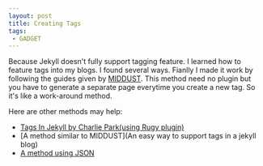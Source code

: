 ```yaml
---
layout: post
title: Creating Tags
tags: 
 - GADGET
---
```


Because Jekyll doesn't fully support tagging feature. I learned how to feature tags into my blogs. I found  several ways. Fianlly I made it work by following the guides given by [MIDDUST](http://www.minddust.com/post/tags-and-categories-on-github-pages/). This method need no plugin but you have to  generate a separate page everytime you create a new tag.  So it's like a work-around method.

Here are other methods may help:

 *   [Tags In Jekyll by Charlie Park(using Rugy plugin)](http://charliepark.org/tags-in-jekyll/)
 *   [A method similar to MIDDUST](An easy way to support tags in a jekyll blog)
 *   [A method using JSON](http://segmentfault.com/a/1190000000406017)